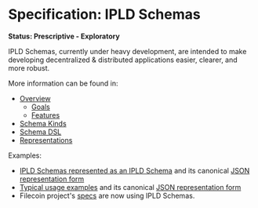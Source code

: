# Specification: IPLD Schemas

**Status: Prescriptive - Exploratory**

IPLD Schemas, currently under heavy development, are intended to make developing decentralized & distributed applications easier, clearer, and more robust.

More information can be found in:

- [Overview](./overview.md)
  - [Goals](./overview.md#goals)
  - [Features](./overview.md#features)
- [Schema Kinds](./schema-kinds.md)
- [Schema DSL](schema-dsl.md)
- [Representations](./representations.md)

Examples:

* [IPLD Schemas represented as an IPLD Schema](schema-schema.ipldsch) and its canonical [JSON representation form](schema-schema.ipldsch.json)
* [Typical usage examples](examples.ipldsch) and its canonical [JSON representation form](examples.ipldsch.json)
* Filecoin project's [specs](https://github.com/filecoin-project/specs/) are now using IPLD Schemas.
